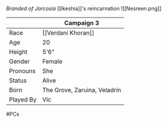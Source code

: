 *Branded of Jarcosia*
[[Ikeshia]]'s reincarnation
![[Nesreen.png]]

|           | Campaign 3                   |
| --------- | ---------------------------- |
| Race      | [[Verdani Khoran]]           |
| Age       | 20                           |
| Height    | 5'6"                         |
| Gender    | Female                       |
| Pronouns  | She                          |
| Status    | Alive                        |
| Born      | The Grove, Zaruina, Veladrin |
| Played By | Vic                          |
#PCs